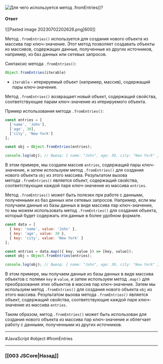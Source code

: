 ![Для чего используется метод `.fromEntries()`?](https://youtu.be/OA63L1eQ6pA?t=188)

#### Ответ

![[Pasted image 20230702202626.png|600]]

Метод `.fromEntries()` используется для создания нового объекта из массива пар ключ-значение. Этот метод позволяет создавать объекты из массивов, содержащих данные, полученные из других источников, например, из баз данных или сетевых запросов.

Синтаксис метода `.fromEntries()`:

```javascript
Object.fromEntries(iterable)
```
- `iterable` - итерируемый объект (например, массив), содержащий пары ключ-значение.

Метод `.fromEntries()` возвращает новый объект, содержащий свойства, соответствующие парам ключ-значение из итерируемого объекта.

Пример использования метода `.fromEntries()`:

```javascript
const entries = [
  ['name', 'John'],
  ['age', 30],
  ['city', 'New York']
];

const obj = Object.fromEntries(entries);

console.log(obj); // Вывод: { name: "John", age: 30, city: "New York" }
```

В этом примере, мы создаем массив `entries`, содержащий пары ключ-значение, и затем используем метод `.fromEntries()` для создания нового объекта `obj` из этого массива. Результатом вызова метода `.fromEntries()` является объект, содержащий свойства, соответствующие каждой паре ключ-значение из массива `entries`.

Метод `.fromEntries()` может быть полезен при работе с данными, полученными из баз данных или сетевых запросов. Например, если мы получаем данные из базы данных в виде массива пар ключ-значение, то мы можем использовать метод `.fromEntries()` для создания объекта, который будет содержать эти данные в более удобном формате.

```javascript
const data = [
  { key: 'name', value: 'John' },
  { key: 'age', value: 30 },
  { key: 'city', value: 'New York' }
];

const entries = data.map(({ key, value }) => [key, value]);
const obj = Object.fromEntries(entries);

console.log(obj); // Вывод: { name: "John", age: 30, city: "New York" }
```

В этом примере, мы получаем данные из базы данных в виде массива объектов с полями `key` и `value`, и затем используем метод `.map()` для преобразования этих объектов в массив пар ключ-значение. Затем мы используем метод `.fromEntries()` для создания нового объекта `obj` из этого массива. Результатом вызова метода `.fromEntries()` является объект, содержащий свойства, соответствующие каждой паре ключ-значение из массива `entries`.

Таким образом, метод `.fromEntries()` может быть использован для создания нового объекта из массива пар ключ-значение и облегчает работу с данными, полученными из других источников.

___
 #JavaScript #object #fromEntries 

___

### [[003 JSCore|Назад]]